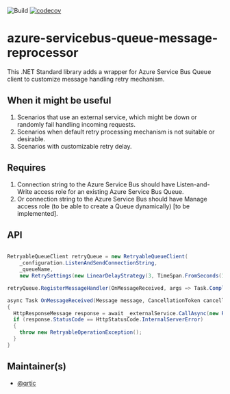 ![Build](https://github.com/Qrtic/azure-servicebus-queue-message-reprocessor/workflows/Build/badge.svg) [![codecov](https://codecov.io/gh/Qrtic/azure-servicebus-queue-message-reprocessor/branch/main/graph/badge.svg?token=2RMSWMKG98)](azure-servicebus-queue-message-reprocessor)

# azure-servicebus-queue-message-reprocessor
This .NET Standard library adds a wrapper for Azure Service Bus Queue client to customize message handling retry mechanism.

## When it might be useful
1. Scenarios that use an external service, which might be down or randomly fail handling incoming requests.
2. Scenarios when default retry processing mechanism is not suitable or desirable.
3. Scenarios with customizable retry delay.

## Requires
1. Connection string to the Azure Service Bus should have Listen-and-Write access role for an existing Azure Service Bus Queue.
2. Or connection string to the Azure Service Bus should have Manage access role (to be able to create a Queue dynamically) [to be implemented].

## API

```C#

RetryableQueueClient retryQueue = new RetryableQueueClient(
    _configuration.ListenAndSendConnectionString,
    _queueName,
    new RetrySettings(new LinearDelayStrategy(3, TimeSpan.FromSeconds(10))));

retryQueue.RegisterMessageHandler(OnMessageReceived, args => Task.CompletedTask);

async Task OnMessageReceived(Message message, CancellationToken cancellationToken)
{
  HttpResponseMessage response = await _externalService.CallAsync(new Request(message), cancellationToken);
  if (response.StatusCode == HttpStatusCode.InternalServerError)
  {
    throw new RetryableOperationException();
  }
}
```

## Maintainer(s)

- [@qrtic](https://github.com/qrtic)
